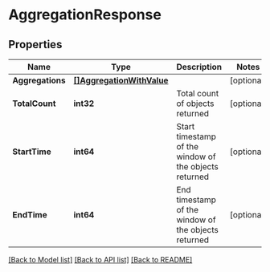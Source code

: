 # AggregationResponse

## Properties

Name | Type | Description | Notes
------------ | ------------- | ------------- | -------------
**Aggregations** | [**[]AggregationWithValue**](AggregationWithValue.md) |  | [optional] 
**TotalCount** | **int32** | Total count of objects returned | [optional] 
**StartTime** | **int64** | Start timestamp of the window of the objects returned | [optional] 
**EndTime** | **int64** | End timestamp of the window of the objects returned | [optional] 

[[Back to Model list]](../README.md#documentation-for-models) [[Back to API list]](../README.md#documentation-for-api-endpoints) [[Back to README]](../README.md)


